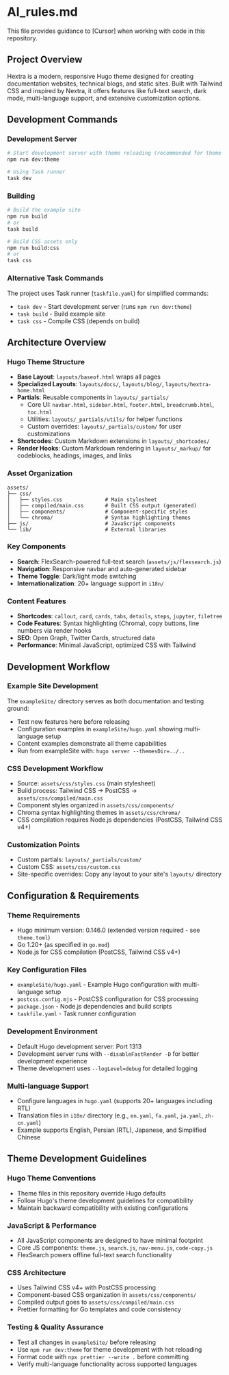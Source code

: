 # AI_rules.md

This file provides guidance to [Cursor] when working with code in this repository.

## Project Overview

Hextra is a modern, responsive Hugo theme designed for creating documentation websites, technical blogs, and static sites. Built with Tailwind CSS and inspired by Nextra, it offers features like full-text search, dark mode, multi-language support, and extensive customization options.

## Development Commands

### Development Server

```bash
# Start development server with theme reloading (recommended for theme development)
npm run dev:theme

# Using Task runner
task dev
```

### Building

```bash
# Build the example site
npm run build
# or
task build

# Build CSS assets only
npm run build:css
# or
task css
```

### Alternative Task Commands

The project uses Task runner (`taskfile.yaml`) for simplified commands:

- `task dev` - Start development server (runs `npm run dev:theme`)
- `task build` - Build example site
- `task css` - Compile CSS (depends on build)

## Architecture Overview

### Hugo Theme Structure

- **Base Layout**: `layouts/baseof.html` wraps all pages
- **Specialized Layouts**: `layouts/docs/`, `layouts/blog/`, `layouts/hextra-home.html`
- **Partials**: Reusable components in `layouts/_partials/`
  - Core UI: `navbar.html`, `sidebar.html`, `footer.html`, `breadcrumb.html`, `toc.html`
  - Utilities: `layouts/_partials/utils/` for helper functions
  - Custom overrides: `layouts/_partials/custom/` for user customizations
- **Shortcodes**: Custom Markdown extensions in `layouts/_shortcodes/`
- **Render Hooks**: Custom Markdown rendering in `layouts/_markup/` for codeblocks, headings, images, and links

### Asset Organization

```
assets/
├── css/
│   ├── styles.css              # Main stylesheet
│   ├── compiled/main.css       # Built CSS output (generated)
│   ├── components/             # Component-specific styles
│   └── chroma/                 # Syntax highlighting themes
├── js/                         # JavaScript components
└── lib/                        # External libraries
```

### Key Components

- **Search**: FlexSearch-powered full-text search (`assets/js/flexsearch.js`)
- **Navigation**: Responsive navbar and auto-generated sidebar
- **Theme Toggle**: Dark/light mode switching
- **Internationalization**: 20+ language support in `i18n/`

### Content Features

- **Shortcodes**: `callout`, `card`, `cards`, `tabs`, `details`, `steps`, `jupyter`, `filetree`
- **Code Features**: Syntax highlighting (Chroma), copy buttons, line numbers via render hooks
- **SEO**: Open Graph, Twitter Cards, structured data
- **Performance**: Minimal JavaScript, optimized CSS with Tailwind

## Development Workflow

### Example Site Development

The `exampleSite/` directory serves as both documentation and testing ground:

- Test new features here before releasing
- Configuration examples in `exampleSite/hugo.yaml` showing multi-language setup
- Content examples demonstrate all theme capabilities
- Run from exampleSite with: `hugo server --themesDir=../..`

### CSS Development Workflow

- Source: `assets/css/styles.css` (main stylesheet)
- Build process: Tailwind CSS → PostCSS → `assets/css/compiled/main.css`
- Component styles organized in `assets/css/components/`
- Chroma syntax highlighting themes in `assets/css/chroma/`
- CSS compilation requires Node.js dependencies (PostCSS, Tailwind CSS v4+)

### Customization Points

- Custom partials: `layouts/_partials/custom/`
- Custom CSS: `assets/css/custom.css`
- Site-specific overrides: Copy any layout to your site's `layouts/` directory

## Configuration & Requirements

### Theme Requirements

- Hugo minimum version: 0.146.0 (extended version required - see `theme.toml`)
- Go 1.20+ (as specified in `go.mod`)
- Node.js for CSS compilation (PostCSS, Tailwind CSS v4+)

### Key Configuration Files

- `exampleSite/hugo.yaml` - Example Hugo configuration with multi-language setup
- `postcss.config.mjs` - PostCSS configuration for CSS processing
- `package.json` - Node.js dependencies and build scripts
- `taskfile.yaml` - Task runner configuration

### Development Environment

- Default Hugo development server: Port 1313
- Development server runs with `--disableFastRender -D` for better development experience
- Theme development uses `--logLevel=debug` for detailed logging

### Multi-language Support

- Configure languages in `hugo.yaml` (supports 20+ languages including RTL)
- Translation files in `i18n/` directory (e.g., `en.yaml`, `fa.yaml`, `ja.yaml`, `zh-cn.yaml`)
- Example supports English, Persian (RTL), Japanese, and Simplified Chinese

## Theme Development Guidelines

### Hugo Theme Conventions

- Theme files in this repository override Hugo defaults
- Follow Hugo's theme development guidelines for compatibility
- Maintain backward compatibility with existing configurations

### JavaScript & Performance

- All JavaScript components are designed to have minimal footprint
- Core JS components: `theme.js`, `search.js`, `nav-menu.js`, `code-copy.js`
- FlexSearch powers offline full-text search functionality

### CSS Architecture

- Uses Tailwind CSS v4+ with PostCSS processing
- Component-based CSS organization in `assets/css/components/`
- Compiled output goes to `assets/css/compiled/main.css`
- Prettier formatting for Go templates and code consistency

### Testing & Quality Assurance

- Test all changes in `exampleSite/` before releasing
- Use `npm run dev:theme` for theme development with hot reloading
- Format code with `npx prettier --write .` before committing
- Verify multi-language functionality across supported languages
